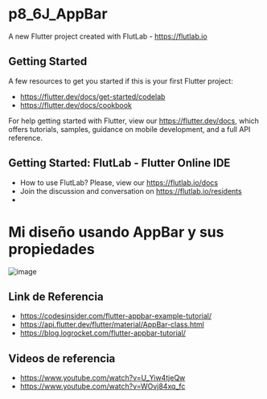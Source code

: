 # p8_6J_AppBar

A new Flutter project created with FlutLab - https://flutlab.io

## Getting Started

A few resources to get you started if this is your first Flutter project:

- https://flutter.dev/docs/get-started/codelab
- https://flutter.dev/docs/cookbook

For help getting started with Flutter, view our
https://flutter.dev/docs, which offers tutorials,
samples, guidance on mobile development, and a full API reference.

## Getting Started: FlutLab - Flutter Online IDE

- How to use FlutLab? Please, view our https://flutlab.io/docs
- Join the discussion and conversation on https://flutlab.io/residents
- 
# Mi diseño usando AppBar y sus propiedades
![image](https://github.com/Yadier-Gonzalez-Graciano/mi_AppBar_6J/assets/143548098/9082844c-1e17-4e6b-b1f9-fdd34adcc5b3)

## Link de Referencia
- https://codesinsider.com/flutter-appbar-example-tutorial/
- https://api.flutter.dev/flutter/material/AppBar-class.html
- https://blog.logrocket.com/flutter-appbar-tutorial/
## Videos de referencia
- https://www.youtube.com/watch?v=U_Yiw4tjeQw
- https://www.youtube.com/watch?v=WOvj84xq_fc
